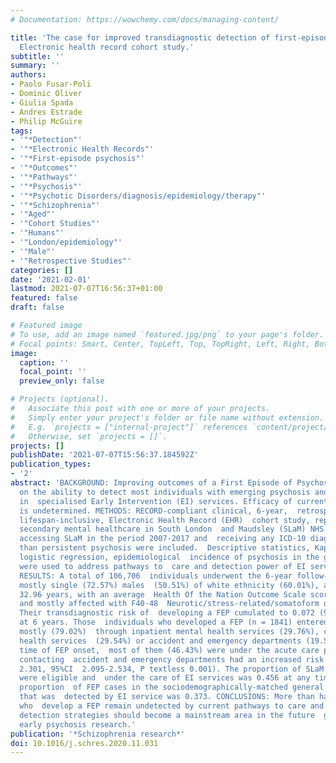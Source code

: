 ```yaml
---
# Documentation: https://wowchemy.com/docs/managing-content/

title: 'The case for improved transdiagnostic detection of first-episode psychosis:
  Electronic health record cohort study.'
subtitle: ''
summary: ''
authors:
- Paolo Fusar-Poli
- Dominic Oliver
- Giulia Spada
- Andres Estrade
- Philip McGuire
tags:
- '"*Detection"'
- '"*Electronic Health Records"'
- '"*First-episode psychosis"'
- '"*Outcomes"'
- '"*Pathways"'
- '"*Psychosis"'
- '"*Psychotic Disorders/diagnosis/epidemiology/therapy"'
- '"*Schizophrenia"'
- '"Aged"'
- '"Cohort Studies"'
- '"Humans"'
- '"London/epidemiology"'
- '"Male"'
- '"Retrospective Studies"'
categories: []
date: '2021-02-01'
lastmod: 2021-07-07T16:56:37+01:00
featured: false
draft: false

# Featured image
# To use, add an image named `featured.jpg/png` to your page's folder.
# Focal points: Smart, Center, TopLeft, Top, TopRight, Left, Right, BottomLeft, Bottom, BottomRight.
image:
  caption: ''
  focal_point: ''
  preview_only: false

# Projects (optional).
#   Associate this post with one or more of your projects.
#   Simply enter your project's folder or file name without extension.
#   E.g. `projects = ["internal-project"]` references `content/project/deep-learning/index.md`.
#   Otherwise, set `projects = []`.
projects: []
publishDate: '2021-07-07T15:56:37.184592Z'
publication_types:
- '2'
abstract: 'BACKGROUND: Improving outcomes of a First Episode of Psychosis (FEP) relies
  on the ability to detect most individuals with emerging psychosis and treat them
  in  specialised Early Intervention (EI) services. Efficacy of current detection  strategies
  is undetermined. METHODS: RECORD-compliant clinical, 6-year,  retrospective, transdiagnostic,
  lifespan-inclusive, Electronic Health Record (EHR)  cohort study, representing real-world
  secondary mental healthcare in South London  and Maudsley (SLaM) NHS. All individuals
  accessing SLaM in the period 2007-2017 and  receiving any ICD-10 diagnosis other
  than persistent psychosis were included.  Descriptive statistics, Kaplan-Meier curves,
  logistic regression, epidemiological  incidence of psychosis in the general population
  were used to address pathways to  care and detection power of EI services for FEP.
  RESULTS: A total of 106,706  individuals underwent the 6-year follow-up: they were
  mostly single (72.57%) males  (50.51%) of white ethnicity (60.01%), aged on average
  32.96 years, with an average  Health Of the Nation Outcome Scale score of 11.12
  and mostly affected with F40-48  Neurotic/stress-related/somatoform disorders (27.46%).
  Their transdiagnostic risk of  developing a FEP cumulated to 0.072 (95%CI 0.067-0.077)
  at 6 years. Those  individuals who developed a FEP (n = 1841) entered healthcare
  mostly (79.02%)  through inpatient mental health services (29.76%), community mental
  health services  (29.54%) or accident and emergency departments (19.50%); at the
  time of FEP onset,  most of them (46.43%) were under the acute care pathway. Individuals
  contacting  accident and emergency departments had an increased risk of FEP (OR
  2.301, 95%CI  2.095-2.534, P textless 0.001). The proportion of SLaM FEP cases that
  were eligible and  under the care of EI services was 0.456 at any time. The epidemiological
  proportion  of FEP cases in the sociodemographically-matched general population
  that was  detected by EI service was 0.373. CONCLUSIONS: More than half of individuals
  who  develop a FEP remain undetected by current pathways to care and EI services.  Improving
  detection strategies should become a mainstream area in the future  generation of
  early psychosis research.'
publication: '*Schizophrenia research*'
doi: 10.1016/j.schres.2020.11.031
---
```

